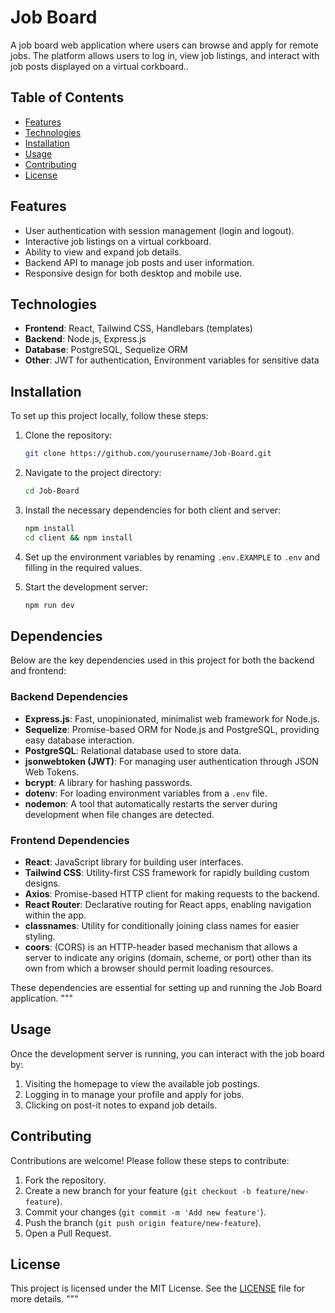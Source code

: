 # Job Board


A job board web application where users can browse and apply for remote jobs. The platform allows users to log in, view job listings, and interact with job posts displayed on a virtual corkboard..


## Table of Contents


- [Features](#features)
- [Technologies](#technologies)
- [Installation](#installation)
- [Usage](#usage)
- [Contributing](#contributing)
- [License](#license)


## Features


- User authentication with session management (login and logout).
- Interactive job listings on a virtual corkboard.
- Ability to view and expand job details.
- Backend API to manage job posts and user information.
- Responsive design for both desktop and mobile use.


## Technologies


- **Frontend**: React, Tailwind CSS, Handlebars (templates)
- **Backend**: Node.js, Express.js
- **Database**: PostgreSQL, Sequelize ORM
- **Other**: JWT for authentication, Environment variables for sensitive data


## Installation


To set up this project locally, follow these steps:


1. Clone the repository:
   ```bash
   git clone https://github.com/yourusername/Job-Board.git
   ```


2. Navigate to the project directory:
   ```bash
   cd Job-Board
   ```


3. Install the necessary dependencies for both client and server:
   ```bash
   npm install
   cd client && npm install
   ```


4. Set up the environment variables by renaming `.env.EXAMPLE` to `.env` and filling in the required values.


5. Start the development server:
   ```bash
   npm run dev
   ```


## Dependencies


Below are the key dependencies used in this project for both the backend and frontend:


### Backend Dependencies


- **Express.js**: Fast, unopinionated, minimalist web framework for Node.js.
- **Sequelize**: Promise-based ORM for Node.js and PostgreSQL, providing easy database interaction.
- **PostgreSQL**: Relational database used to store data.
- **jsonwebtoken (JWT)**: For managing user authentication through JSON Web Tokens.
- **bcrypt**: A library for hashing passwords.
- **dotenv**: For loading environment variables from a `.env` file.
- **nodemon**: A tool that automatically restarts the server during development when file changes are detected.


### Frontend Dependencies


- **React**: JavaScript library for building user interfaces.
- **Tailwind CSS**: Utility-first CSS framework for rapidly building custom designs.
- **Axios**: Promise-based HTTP client for making requests to the backend.
- **React Router**: Declarative routing for React apps, enabling navigation within the app.
- **classnames**: Utility for conditionally joining class names for easier styling.
- **coors**: (CORS) is an HTTP-header based mechanism that allows a server to indicate any origins (domain, scheme, or port) other than its own from which a browser should permit loading resources.


These dependencies are essential for setting up and running the Job Board application.
"""


## Usage


Once the development server is running, you can interact with the job board by:


1. Visiting the homepage to view the available job postings.
2. Logging in to manage your profile and apply for jobs.
3. Clicking on post-it notes to expand job details.


## Contributing


Contributions are welcome! Please follow these steps to contribute:


1. Fork the repository.
2. Create a new branch for your feature (`git checkout -b feature/new-feature`).
3. Commit your changes (`git commit -m 'Add new feature'`).
4. Push the branch (`git push origin feature/new-feature`).
5. Open a Pull Request.


## License


This project is licensed under the MIT License. See the [LICENSE](LICENSE) file for more details.
"""


